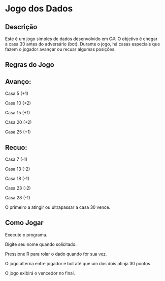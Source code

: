 ﻿# Jogo dos Dados

## Descrição

Este é um jogo simples de dados desenvolvido em C#. O objetivo é chegar à casa 30 antes do adversário (bot). Durante o jogo, há casas especiais que fazem o jogador avançar ou recuar algumas posições.

## Regras do Jogo

## Avanço:

Casa 5 (+1)

Casa 10 (+2)

Casa 15 (+1)

Casa 20 (+2)

Casa 25 (+1)

## Recuo:

Casa 7 (-1)

Casa 13 (-2)

Casa 18 (-1)

Casa 23 (-2)

Casa 28 (-1)

O primeiro a atingir ou ultrapassar a casa 30 vence.

## Como Jogar

Execute o programa.

Digite seu nome quando solicitado.

Pressione R para rolar o dado quando for sua vez.

O jogo alterna entre jogador e bot até que um dos dois atinja 30 pontos.

O jogo exibirá o vencedor no final.


